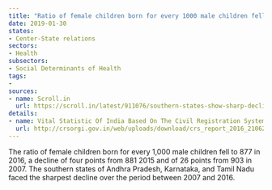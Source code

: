 ```yaml
---
title: "Ratio of female children born for every 1000 male children fell"
date: 2019-01-30
states:
- Center-State relations
sectors:
- Health
subsectors:
- Social Determinants of Health
tags:
- 
sources:
- name: Scroll.in
  url: https://scroll.in/latest/911076/southern-states-show-sharp-decline-in-child-sex-ratio-at-birth-andhra-pradesh-and-karnataka-worst
details:
- name: Vital Statistic Of India Based On The Civil Registration System 2016
  url: http://crsorgi.gov.in/web/uploads/download/crs_report_2016_21062018.pdf
---
```


The ratio of female children born for every 1,000 male children fell to 877 in 2016, a decline of four points from 881 2015 and of 26 points from 903 in 2007. The southern states of Andhra Pradesh, Karnataka, and Tamil Nadu faced the sharpest decline over the period between 2007 and 2016.
